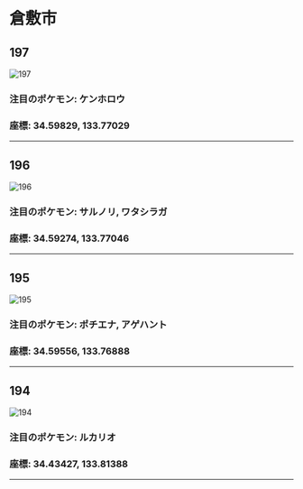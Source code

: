 # 倉敷市
## 197
![197](https://local.pokemon.jp/img/p/manhole/57b32929e283717a3c17bf5694ee5331_l.png "197")
### 注目のポケモン: ケンホロウ
### 座標: 34.59829, 133.77029
---
## 196
![196](https://local.pokemon.jp/img/p/manhole/bc3943f41c55662b08fff143d35e6001_l.png "196")
### 注目のポケモン: サルノリ, ワタシラガ
### 座標: 34.59274, 133.77046
---
## 195
![195](https://local.pokemon.jp/img/p/manhole/0fece4439cad84d032b8b5b1abe4bfbe_l.png "195")
### 注目のポケモン: ポチエナ, アゲハント
### 座標: 34.59556, 133.76888
---
## 194
![194](https://local.pokemon.jp/img/p/manhole/12a7f3eb91387a2de15ce4a4d07b76d9_l.png "194")
### 注目のポケモン: ルカリオ
### 座標: 34.43427, 133.81388
---